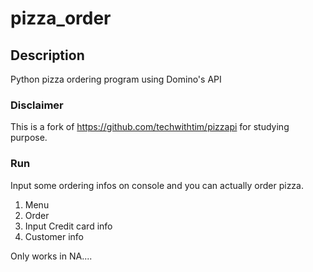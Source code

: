 # pizza_order

## Description
Python pizza ordering program using Domino's API

### Disclaimer
This is a fork of https://github.com/techwithtim/pizzapi for studying purpose. 

### Run
Input some ordering infos on console and you can actually order pizza.
1. Menu
2. Order
3. Input Credit card info
4. Customer info

Only works in NA....
